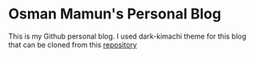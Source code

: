 # Osman Mamun's Personal Blog
This is my Github personal blog. I used dark-kimachi theme for this blog that 
can be cloned from this [repository](https://github.com/axlyody/dark_kimochi) 
